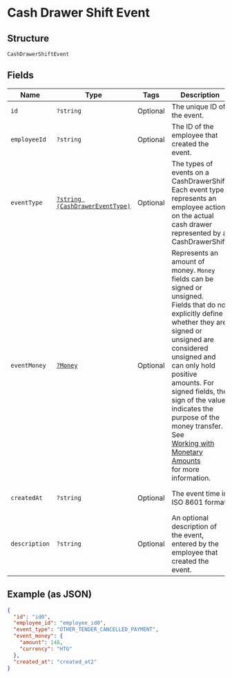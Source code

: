 
# Cash Drawer Shift Event

## Structure

`CashDrawerShiftEvent`

## Fields

| Name | Type | Tags | Description | Getter | Setter |
|  --- | --- | --- | --- | --- | --- |
| `id` | `?string` | Optional | The unique ID of the event. | getId(): ?string | setId(?string id): void |
| `employeeId` | `?string` | Optional | The ID of the employee that created the event. | getEmployeeId(): ?string | setEmployeeId(?string employeeId): void |
| `eventType` | [`?string (CashDrawerEventType)`](../../doc/models/cash-drawer-event-type.md) | Optional | The types of events on a CashDrawerShift.<br>Each event type represents an employee action on the actual cash drawer<br>represented by a CashDrawerShift. | getEventType(): ?string | setEventType(?string eventType): void |
| `eventMoney` | [`?Money`](../../doc/models/money.md) | Optional | Represents an amount of money. `Money` fields can be signed or unsigned.<br>Fields that do not explicitly define whether they are signed or unsigned are<br>considered unsigned and can only hold positive amounts. For signed fields, the<br>sign of the value indicates the purpose of the money transfer. See<br>[Working with Monetary Amounts](https://developer.squareup.com/docs/build-basics/working-with-monetary-amounts)<br>for more information. | getEventMoney(): ?Money | setEventMoney(?Money eventMoney): void |
| `createdAt` | `?string` | Optional | The event time in ISO 8601 format. | getCreatedAt(): ?string | setCreatedAt(?string createdAt): void |
| `description` | `?string` | Optional | An optional description of the event, entered by the employee that<br>created the event. | getDescription(): ?string | setDescription(?string description): void |

## Example (as JSON)

```json
{
  "id": "id0",
  "employee_id": "employee_id0",
  "event_type": "OTHER_TENDER_CANCELLED_PAYMENT",
  "event_money": {
    "amount": 148,
    "currency": "HTG"
  },
  "created_at": "created_at2"
}
```

